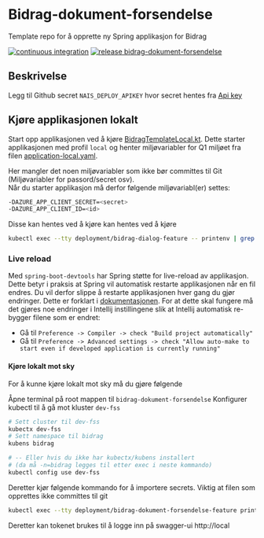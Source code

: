 # Bidrag-dokument-forsendelse
Template repo for å opprette ny Spring applikasjon for Bidrag

[![continuous integration](https://github.com/navikt/bidrag-dokument-forsendelse/actions/workflows/ci.yaml/badge.svg)](https://github.com/navikt/bidrag-dialog/actions/workflows/ci.yaml)
[![release bidrag-dokument-forsendelse](https://github.com/navikt/bidrag-dokument-forsendelse/actions/workflows/release.yaml/badge.svg)](https://github.com/navikt/bidrag-dialog/actions/workflows/release.yaml)

## Beskrivelse

Legg til Github secret `NAIS_DEPLOY_APIKEY` hvor secret hentes fra [Api key](https://deploy.nais.io/apikeys)

## Kjøre applikasjonen lokalt

Start opp applikasjonen ved å kjøre [BidragTemplateLocal.kt](src/test/kotlin/no/nav/bidrag/template/BidragTemplateLocal.kt).
Dette starter applikasjonen med profil `local` og henter miljøvariabler for Q1 miljøet fra filen [application-local.yaml](src/test/resources/application-local.yaml).

Her mangler det noen miljøvariabler som ikke bør committes til Git (Miljøvariabler for passord/secret osv).<br/>
Når du starter applikasjon må derfor følgende miljøvariabl(er) settes:
```bash
-DAZURE_APP_CLIENT_SECRET=<secret>
-DAZURE_APP_CLIENT_ID=<id>
```
Disse kan hentes ved å kjøre kan hentes ved å kjøre 
```bash
kubectl exec --tty deployment/bidrag-dialog-feature -- printenv | grep -e AZURE_APP_CLIENT_ID -e AZURE_APP_CLIENT_SECRET
```

### Live reload
Med `spring-boot-devtools` har Spring støtte for live-reload av applikasjon. Dette betyr i praksis at Spring vil automatisk restarte applikasjonen når en fil endres. Du vil derfor slippe å restarte applikasjonen hver gang du gjør endringer. Dette er forklart i [dokumentasjonen](https://docs.spring.io/spring-boot/docs/1.5.16.RELEASE/reference/html/using-boot-devtools.html#using-boot-devtools-restart).
For at dette skal fungere må det gjøres noe endringer i Intellij instillingene slik at Intellij automatisk re-bygger filene som er endret:

* Gå til `Preference -> Compiler -> check "Build project automatically"`
* Gå til `Preference -> Advanced settings -> check "Allow auto-make to start even if developed application is currently running"`

#### Kjøre lokalt mot sky
For å kunne kjøre lokalt mot sky må du gjøre følgende

Åpne terminal på root mappen til `bidrag-dokument-forsendelse`
Konfigurer kubectl til å gå mot kluster `dev-fss`
```bash
# Sett cluster til dev-fss
kubectx dev-fss
# Sett namespace til bidrag
kubens bidrag 

# -- Eller hvis du ikke har kubectx/kubens installert 
# (da må -n=bidrag legges til etter exec i neste kommando)
kubectl config use dev-fss
```
Deretter kjør følgende kommando for å importere secrets. Viktig at filen som opprettes ikke committes til git

```bash
kubectl exec --tty deployment/bidrag-dokument-forsendelse-feature printenv | grep -E 'AZURE_APP_CLIENT_ID|AZURE_APP_CLIENT_SECRET|TOKEN_X|AZURE_OPENID_CONFIG_TOKEN_ENDPOINT|AZURE_APP_TENANT_ID|AZURE_APP_WELL_KNOWN_URL|KODEVERK_URL|PDL_URL|KRR_URL|KODEVERK_URL|SCOPE' > src/main/resources/application-lokal-nais-secrets.properties
```

Deretter kan tokenet brukes til å logge inn på swagger-ui http://local